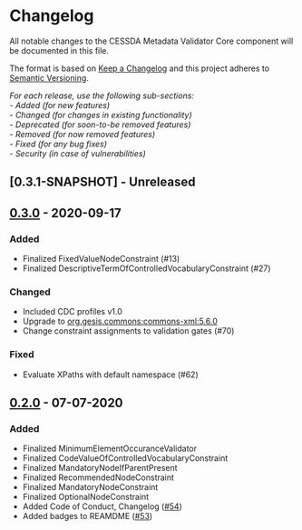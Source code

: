 # Changelog
All notable changes to the CESSDA Metadata Validator Core component will be documented in this file.

The format is based on [Keep a Changelog](http://keepachangelog.com/en/1.0.0/)
and this project adheres to [Semantic Versioning](http://semver.org/spec/v2.0.0.html).

*For each release, use the following sub-sections:*  
*- Added (for new features)*  
*- Changed (for changes in existing functionality)*  
*- Deprecated (for soon-to-be removed features)*  
*- Removed (for now removed features)*  
*- Fixed (for any bug fixes)*  
*- Security (in case of vulnerabilities)*

## [0.3.1-SNAPSHOT] - Unreleased

## [0.3.0] - 2020-09-17

### Added
- Finalized FixedValueNodeConstraint (#13)
- Finalized DescriptiveTermOfControlledVocabularyConstraint (#27)

### Changed
- Included CDC profiles v1.0 
- Upgrade to [org.gesis.commons:commons-xml:5.6.0](https://git.gesis.org/java-commons/commons-xml/tree/v5.6.0)
- Change constraint assignments to validation gates (#70)

### Fixed
- Evaluate XPaths with default namespace (#62)

## [0.2.0] - 07-07-2020

### Added
- Finalized MinimumElementOccuranceValidator
- Finalized CodeValueOfControlledVocabularyConstraint
- Finalized MandatoryNodeIfParentPresent
- Finalized RecommendedNodeConstraint
- Finalized MandatoryNodeConstraint
- Finalized OptionalNodeConstraint
- Added Code of Conduct, Changelog ([#54](https://bitbucket.org/cessda/cessda.cmv.core/issues/54))
- Added badges to REAMDME ([#53](https://bitbucket.org/cessda/cessda.cmv.core/issues/53))


[0.3.0]: https://bitbucket.org/cessda/cessda.cmv.core/src/v0.3.0
[0.2.0]: https://bitbucket.org/cessda/cessda.cmv.core/src/v0.2.0

